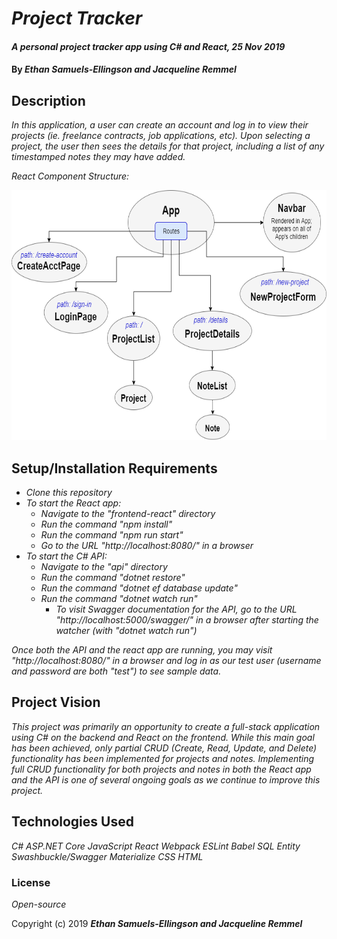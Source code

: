 # _Project Tracker_

#### _A personal project tracker app using C# and React, 25 Nov 2019_

#### By _**Ethan Samuels-Ellingson and Jacqueline Remmel**_

## Description

_In this application, a user can create an account and log in to view their projects (ie. freelance contracts, job applications, etc). Upon selecting a project, the user then sees the details for that project, including a list of any timestamped notes they may have added._

_React Component Structure:_

<img src="ProjectTracker.png"
     alt="Diagram of Project Tracker project components"
     style="float: center" 
     height= "400" /> 

## Setup/Installation Requirements

* _Clone this repository_
* _To start the React app:_
  * _Navigate to the "frontend-react" directory_
  * _Run the command "npm install"_
  * _Run the command "npm run start"_
  * _Go to the URL "http://localhost:8080/" in a browser_
* _To start the C# API:_
  * _Navigate to the "api" directory_
  * _Run the command "dotnet restore"_
  * _Run the command "dotnet ef database update"_
  * _Run the command "dotnet watch run"_
    * _To visit Swagger documentation for the API, go to the URL "http://localhost:5000/swagger/" in a browser after starting the watcher (with "dotnet watch run")_

_Once both the API and the react app are running, you may visit "http://localhost:8080/" in a browser and log in as our test user (username and password are both "test") to see sample data._

## Project Vision

_This project was primarily an opportunity to create a full-stack application using C# on the backend and React on the frontend. While this main goal has been achieved, only partial CRUD (Create, Read, Update, and Delete) functionality has been implemented for projects and notes. Implementing full CRUD functionality for both projects and notes in both the React app and the API is one of several ongoing goals as we continue to improve this project._

## Technologies Used

_C#_
_ASP.NET Core_
_JavaScript_
_React_
_Webpack_
_ESLint_
_Babel_
_SQL_
_Entity_
_Swashbuckle/Swagger_
_Materialize_
_CSS_
_HTML_

### License

*Open-source*

Copyright (c) 2019 **_Ethan Samuels-Ellingson and Jacqueline Remmel_**